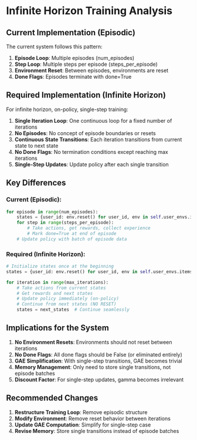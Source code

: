 # Infinite Horizon Training Analysis

## Current Implementation (Episodic)
The current system follows this pattern:
1. **Episode Loop**: Multiple episodes (num_episodes)
2. **Step Loop**: Multiple steps per episode (steps_per_episode) 
3. **Environment Reset**: Between episodes, environments are reset
4. **Done Flags**: Episodes terminate with done=True

## Required Implementation (Infinite Horizon)
For infinite horizon, on-policy, single-step training:
1. **Single Iteration Loop**: One continuous loop for a fixed number of iterations
2. **No Episodes**: No concept of episode boundaries or resets
3. **Continuous State Transitions**: Each iteration transitions from current state to next state
4. **No Done Flags**: No termination conditions except reaching max iterations
5. **Single-Step Updates**: Update policy after each single transition

## Key Differences

### Current (Episodic):
```python
for episode in range(num_episodes):
    states = {user_id: env.reset() for user_id, env in self.user_envs.items()}  # RESET!
    for step in range(steps_per_episode):
        # Take actions, get rewards, collect experience
        # Mark done=True at end of episode
    # Update policy with batch of episode data
```

### Required (Infinite Horizon):
```python
# Initialize states once at the beginning
states = {user_id: env.reset() for user_id, env in self.user_envs.items()}

for iteration in range(max_iterations):
    # Take actions from current states
    # Get rewards and next states
    # Update policy immediately (on-policy)
    # Continue from next states (NO RESET)
    states = next_states  # Continue seamlessly
```

## Implications for the System

1. **No Environment Resets**: Environments should not reset between iterations
2. **No Done Flags**: All done flags should be False (or eliminated entirely)
3. **GAE Simplification**: With single-step transitions, GAE becomes trivial
4. **Memory Management**: Only need to store single transitions, not episode batches
5. **Discount Factor**: For single-step updates, gamma becomes irrelevant

## Recommended Changes

1. **Restructure Training Loop**: Remove episodic structure
2. **Modify Environment**: Remove reset behavior between iterations  
3. **Update GAE Computation**: Simplify for single-step case
4. **Revise Memory**: Store single transitions instead of episode batches
